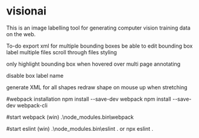# visionai
This is an image labelling tool for generating computer vision training data on the web.

To-do
export xml for multiple bounding boxes
be able to edit bounding box label
multiple files
scroll through files
styling


only highlight bounding box when hovered over
multi page annotating


disable box label name

generate XML for all shapes
redraw shape on mouse up when stretching

#webpack installation
npm install --save-dev webpack
npm install --save-dev webpack-cli

#start webpack (win)
.\node_modules\.bin\webpack

#start eslint (win)
.\node_modules\.bin\eslint .
or
npx eslint .
